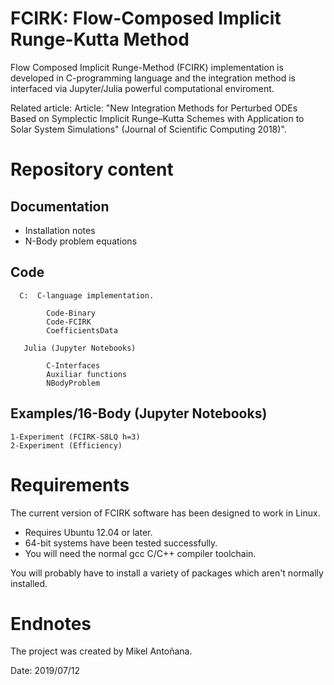FCIRK: Flow-Composed Implicit Runge-Kutta Method
==================================================


Flow Composed Implicit Runge-Method (FCIRK) implementation is developed in C-programming language and the integration method is interfaced via Jupyter/Julia powerful computational enviroment.

Related article: Article: "New Integration Methods for Perturbed ODEs Based on Symplectic Implicit Runge–Kutta Schemes with Application to Solar System   Simulations" (Journal of Scientific Computing 2018)".

# Repository content 

##  Documentation

*  Installation notes
*  N-Body problem equations

##  Code

      C:  C-language implementation.

            Code-Binary
            Code-FCIRK
            CoefficientsData 
	    	
       Julia (Jupyter Notebooks)

            C-Interfaces 
            Auxiliar functions
            NBodyProblem

##  Examples/16-Body (Jupyter Notebooks)
        
	1-Experiment (FCIRK-S8LQ h=3)
	2-Experiment (Efficiency)


#  Requirements

The current version of FCIRK software has been designed to work in Linux.

* Requires Ubuntu 12.04 or later.
* 64-bit systems have been tested successfully.
* You will need the normal gcc C/C++ compiler toolchain.

You will probably have to install a variety of packages which aren't normally installed.


# Endnotes

The project was created by Mikel Antoñana.

Date: 2019/07/12
